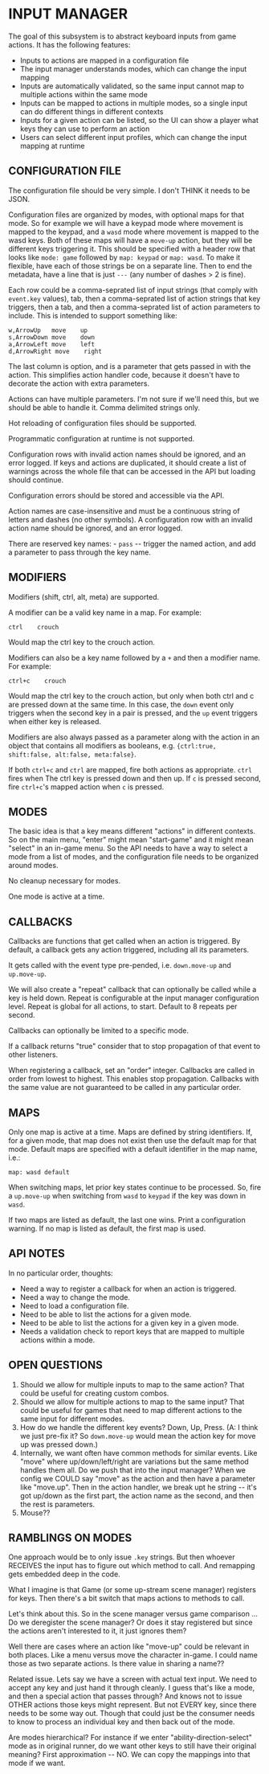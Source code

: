 INPUT MANAGER
=============

The goal of this subsystem is to abstract keyboard inputs from game actions. It has the following features:
 - Inputs to actions are mapped in a configuration file
 - The input manager understands modes, which can change the input mapping
 - Inputs are automatically validated, so the same input cannot map to multiple actions within the same mode
 - Inputs can be mapped to actions in multiple modes, so a single input can do different things in different contexts
 - Inputs for a given action can be listed, so the UI can show a player what keys they can use to perform an action
 - Users can select different input profiles, which can change the input mapping at runtime

 CONFIGURATION FILE
 ------------------

The configuration file should be very simple. I don't THINK it needs to be JSON. 

Configuration files are organized by modes, with optional maps for that mode. So for example we will have a keypad mode where movement is mapped to the keypad, and a `wasd` mode where movement is mapped to the wasd keys. Both of these maps will have a `move-up` action, but they will be different keys triggering it. This should be specified with a header row that looks like `mode: game` followed by `map: keypad` or `map: wasd`. To make it flexible, have each of those strings be on a separate line. Then to end the metadata, have a line that is just `---` (any number of dashes > 2 is fine).


Each row could be a comma-seprated list of input strings (that comply with `event.key` values), tab, then a comma-seprated list of action strings that key triggers, then a tab, and then a comma-seprated list of action parameters to include. This is intended to support something like:

    w,ArrowUp   move    up
    s,ArrowDown move    down
    a,ArrowLeft move    left
    d,ArrowRight move    right

The last column is option, and is a parameter that gets passed in with the action. This simplifies action handler code, because it doesn't have to decorate the action with extra parameters.

Actions can have multiple parameters. I'm not sure if we'll need this, but we should be able to handle it. Comma delimited strings only. 

Hot reloading of configuration files should be supported.

Programmatic configuration at runtime is not supported.

Configuration rows with invalid action names should be ignored, and an error logged. If keys and actions are duplicated, it should create a list of warnings across the whole file that can be accessed in the API but loading should continue.

Configuration errors should be stored and accessible via the API.

Action names are case-insensitive and must be a continuous string of letters and dashes (no other symbols). A configuration row with an invalid action name should be ignored, and an error logged.

There are reserved key names:
    - `pass` -- trigger the named action, and add a parameter to pass through the key name. 

MODIFIERS
---------

Modifiers (shift, ctrl, alt, meta) are supported. 

A modifier can be a valid key name in a map. For example:

    ctrl    crouch

Would map the ctrl key to the crouch action.

Modifiers can also be a key name followed by a `+` and then a modifier name. For example:

    ctrl+c    crouch

Would map the ctrl key to the crouch action, but only when both ctrl and c are pressed down at the same time. In this case, the `down` event only triggers when the second key in a pair is pressed, and the `up` event triggers when either key is released.

Modifiers are also always passed as a parameter along with the action in an object that contains all modifiers as booleans, e.g. `{ctrl:true, shift:false, alt:false, meta:false}`.

If both `ctrl+c` and `ctrl` are mapped, fire both actions as appropriate. `ctrl` fires when The ctrl key is pressed down and then up. If `c` is pressed second, fire `ctrl+c`'s mapped action when `c` is pressed. 


MODES
-----

The basic idea is that a key means different "actions" in different contexts. So on the main menu, "enter" might mean "start-game" and it might mean "select" in an in-game menu. So the API needs to have a way to select a mode from a list of modes, and the configuration file needs to be organized around modes. 

No cleanup necessary for modes.

One mode is active at a time.


CALLBACKS
---------

Callbacks are functions that get called when an action is triggered. By default, a callback gets any action triggered, including all its parameters. 

It gets called with the event type pre-pended, i.e. `down.move-up` and `up.move-up`.

We will also create a "repeat" callback that can optionally be called while a key is held down. Repeat is configurable at the input manager configuration level. Repeat is global for all actions, to start. Default to 8 repeats per second. 

Callbacks can optionally be limited to a specific mode.

If a callback returns "true" consider that to stop propagation of that event to other listeners.

When registering a callback, set an "order" integer. Callbacks are called in order from lowest to highest. This enables stop propagation. Callbacks with the same value are not guaranteed to be called in any particular order.



MAPS
----

Only one map is active at a time. Maps are defined by string identifiers. If, for a given mode, that map does not exist then use the default map for that mode. Default maps are specified with a default identifier in the map name, i.e.:

    map: wasd default

When switching maps, let prior key states continue to be processed. So, fire a `up.move-up` when switching from `wasd` to `keypad` if the key was down in `wasd`.

If two maps are listed as default, the last one wins. Print a configuration warning. If no map is listed as default, the first map is used.


API NOTES
---------

In no particular order, thoughts:
 * Need a way to register a callback for when an action is triggered.
 * Need a way to change the mode.
 * Need to load a configuration file.
 * Need to be able to list the actions for a given mode.
 * Need to be able to list the actions for a given key in a given mode.
 * Needs a validation check to report keys that are mapped to multiple actions within a mode.

OPEN QUESTIONS
--------------

1. Should we allow for multiple inputs to map to the same action? That could be useful for creating custom combos.
1. Should we allow for multiple actions to map to the same input? That could be useful for games that need to map different actions to the same input for different modes.
1. How do we handle the different key events? Down, Up, Press. (A: I think we just pre-fix it? So `down.move-up` would mean the action key for move up was pressed down.)
1. Internally, we want often have common methods for similar events. Like "move" where up/down/left/right are variations but the same method handles them all. Do we push that into the input manager? When we config we COULD say "move" as the action and then have a parameter like "move.up". Then in the action handler, we break upt he string -- it's got up/down as the first part, the action name as the second, and then the rest is parameters. 
1. Mouse??



RAMBLINGS ON MODES
------------------

One approach would be to only issue `.key` strings. But then whoever RECEIVES the input has to figure out which method to call. And remapping gets embedded deep in the code.

What I imagine is that Game (or some up-stream scene manager) registers for keys. Then there's a bit switch that maps actions to methods to call. 

Let's think about this. So in the scene manager versus game comparison ... Do we deregister the scene manager? Or does it stay registered but since the actions aren't interested to it, it just ignores them?

Well there are cases where an action like "move-up" could be relevant in both places. Like a menu versus move the character in-game. I could name those as two separate actions. Is there value in sharing a name?? 

Related issue. Lets say we have a screen with actual text input. We need to accept any key and just hand it through cleanly. I guess that's like a mode, and then a special action that passes through? And knows not to issue OTHER actions those keys might represent. But not EVERY key, since there needs to be some way out. Though that could just be the consumer needs to know to process an individual key and then back out of the mode.

Are modes hierarchical? For instance if we enter "ability-direction-select" mode as in original runner, do we want other keys to still have their original meaning? First approximation -- NO. We can copy the mappings into that mode if we want. 
